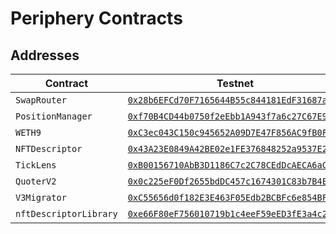 # Periphery Contracts  

## Addresses

| Contract | Testnet | Mainnet |
| --- | --- | --- |
| `SwapRouter` | [`0x28b6EFCd70F7165644B55c844181EdF31687aA65`](https://goerli.explorer.zksync.io/address/0x28b6EFCd70F7165644B55c844181EdF31687aA65) | - |
|`PositionManager` | [`0xf70B4CD44b0750f2eEbb1A943f7a6c27C67E98C3`](https://goerli.explorer.zksync.io/address/0xf70B4CD44b0750f2eEbb1A943f7a6c27C67E98C3) | - |
| `WETH9` | [`0xC3ec043C150c945652A09D7E47F856AC9fB0F893`](https://goerli.explorer.zksync.io/address/0xC3ec043C150c945652A09D7E47F856AC9fB0F893) | - | 
| `NFTDescriptor` | [`0x43A23E0849A42BE02e1FE376848252a9537E2953`](https://goerli.explorer.zksync.io/address/0x43A23E0849A42BE02e1FE376848252a9537E2953) | - |
|`TickLens` | [`0xB00156710AbB3D1186C7c2C78CEdDcAECA6aC45B`](https://goerli.explorer.zksync.io/address/0xB00156710AbB3D1186C7c2C78CEdDcAECA6aC45B) | - |
| `QuoterV2` | [`0x0c225eF0Df2655bdDC457c1674301C83b7B4Ed8a`](https://goerli.explorer.zksync.io/address/0x0c225eF0Df2655bdDC457c1674301C83b7B4Ed8a) | - |
|  `V3Migrator` | [`0xC55656d0f182E3E463F05Edb2BCBFc6e854BF5Cd`](https://goerli.explorer.zksync.io/address/0xC55656d0f182E3E463F05Edb2BCBFc6e854BF5Cd) | - |
|  `nftDescriptorLibrary` | [`0xe66F80eF756010719b1c4eeF59eED3fE3a4c255A`](https://goerli.explorer.zksync.io/address/0xe66F80eF756010719b1c4eeF59eED3fE3a4c255A) | - |
